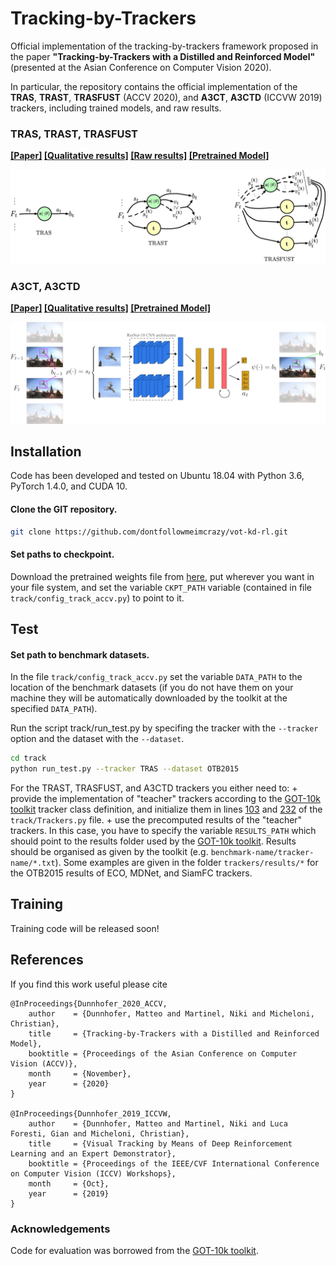 # Tracking-by-Trackers
Official implementation of the tracking-by-trackers framework proposed in the paper
**"Tracking-by-Trackers with a Distilled and Reinforced Model"** (presented at the Asian Conference on Computer Vision 2020).

In particular, the repository contains the official implementation of the **TRAS**, **TRAST**, **TRASFUST** (ACCV 2020), and **A3CT**, **A3CTD** (ICCVW 2019) trackers, including trained models, and raw results. 

### TRAS, TRAST, TRASFUST
**[[Paper]](https://openaccess.thecvf.com/content/ACCV2020/html/Dunnhofer_Tracking-by-Trackers_with_a_Distilled_and_Reinforced_Model_ACCV_2020_paper.html)  [[Qualitative results]](https://youtu.be/uKtQgPk3nCU) [[Raw results]](https://drive.google.com/drive/folders/1Ppj9VIQ6n0KavnaZ2E1S-pKFSrRjQGuW?usp=sharing) [[Pretrained Model]](https://drive.google.com/file/d/1-ijK1kIqpBlSFTbPYNA9Ddfkgn3qrgSI/view?usp=sharing)**
  
<img src="./accv2020.jpg" alt="drawing"/>


### A3CT, A3CTD
**[[Paper]](https://openaccess.thecvf.com/content_ICCVW_2019/html/VOT/Dunnhofer_Visual_Tracking_by_Means_of_Deep_Reinforcement_Learning_and_an_ICCVW_2019_paper.html)  [[Qualitative results]](https://youtu.be/jSGLafk4-G4)
  [[Pretrained Model]](https://drive.google.com/file/d/1UotexDsuXLwQAx7mTnCf-iEL2QD0Om8d/view?usp=sharing)**
     
<img src="./iccvw2019.png" alt="drawing" />



## Installation

Code has been developed and tested on Ubuntu 18.04 with Python 3.6, PyTorch 1.4.0, and CUDA 10.

#### Clone the GIT repository.  
```bash
git clone https://github.com/dontfollowmeimcrazy/vot-kd-rl.git
```

#### Set paths to checkpoint. 
Download the pretrained weights file from [here](https://drive.google.com/file/d/1-ijK1kIqpBlSFTbPYNA9Ddfkgn3qrgSI/view?usp=sharing), put wherever you want in your file system, and set the variable ```CKPT_PATH``` variable (contained in file ```track/config_track_accv.py```) to point to it.
   
## Test

#### Set path to benchmark datasets.  
In the file ```track/config_track_accv.py``` set the variable ```DATA_PATH``` to the location of the benchmark datasets (if you do not have them on your machine they will be automatically downloaded by the toolkit at the specified ```DATA_PATH```).

Run the script track/run_test.py by specifing the tracker with the ```--tracker``` option and the dataset with the ```--dataset```.
```bash
cd track
python run_test.py --tracker TRAS --dataset OTB2015  
```  

For the TRAST, TRASFUST, and A3CTD trackers you either need to:
	+ provide the implementation of "teacher" trackers according to the [GOT-10k toolkit](https://github.com/got-10k/toolkit) tracker class definition, and initialize them in lines [103](https://github.com/dontfollowmeimcrazy/vot-kd-rl/blob/1210631b0d1d5977cf8f0c872a47aff3041eef21/track/Trackers.py#L103) and [232](https://github.com/dontfollowmeimcrazy/vot-kd-rl/blob/1210631b0d1d5977cf8f0c872a47aff3041eef21/track/Trackers.py#L232) of the ```track/Trackers.py``` file.
	+ use the precomputed results of the "teacher" trackers. In this case, you have to specify the variable ```RESULTS_PATH``` which should point to the results folder used by the [GOT-10k toolkit](https://github.com/got-10k/toolkit). Results should be organised as given by the toolkit (e.g. ```benchmark-name/tracker-name/*.txt```). Some examples are given in the folder ```trackers/results/*``` for the OTB2015 results of ECO, MDNet, and SiamFC trackers.

## Training
Training code will be released soon!


## References
If you find this work useful please cite
```
@InProceedings{Dunnhofer_2020_ACCV,
    author    = {Dunnhofer, Matteo and Martinel, Niki and Micheloni, Christian},
    title     = {Tracking-by-Trackers with a Distilled and Reinforced Model},
    booktitle = {Proceedings of the Asian Conference on Computer Vision (ACCV)},
    month     = {November},
    year      = {2020}
}

@InProceedings{Dunnhofer_2019_ICCVW,
	author 	  = {Dunnhofer, Matteo and Martinel, Niki and Luca Foresti, Gian and Micheloni, Christian},
	title 	  = {Visual Tracking by Means of Deep Reinforcement Learning and an Expert Demonstrator},
	booktitle = {Proceedings of the IEEE/CVF International Conference on Computer Vision (ICCV) Workshops},
	month 	  = {Oct},
	year 	  = {2019}
}   
``` 

### Acknowledgements 

Code for evaluation was borrowed from the [GOT-10k toolkit](https://github.com/got-10k/toolkit).